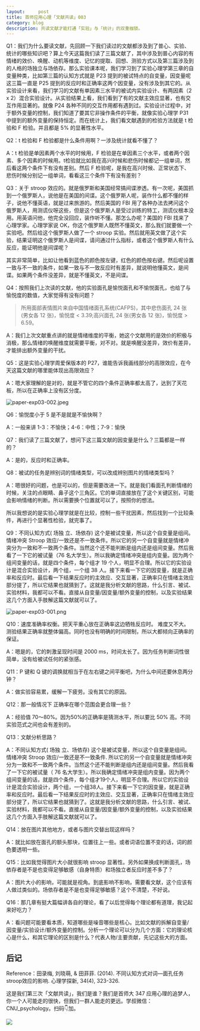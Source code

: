 ```yaml
---
layout:     post
title: 首师应用心理「文献共读」003
category: blog
description: 共读文献才能打通「实验」与「统计」的双重枷锁。
---
```


Q1：我们为什么要读文献，先回顾一下我们读过的文献都涉及到了普心、实验、统计的哪些知识吧？算上今天这篇我们读了三篇文献了，其中涉及到普心内容的有情绪的效价、唤醒、动机等维度、记忆的提取、回想、测验方式以及第三篇涉及到的人格的场独立与场依存。那么实验课本呢，我们学习到了实验心理学第三章的自变量种类，比如第三篇的认知方式就是 P23 提到的被试特点的自变量，因变量呢这三篇一直是 P25 提到的反应时和正确率这两个因变量，没有涉及到其它的。从实验设计来看，我们学习的文献有单因素三水平的被试内实验设计、有两因素（2 x 2）混合实验设计。从实验结果上看，我们看到了有的文献主效应显著，也有交互作用显著的。就像 P24 各种不同的交互作用都有遇到过。实验设计过程中，对于额外变量的控制，我们知道了要其它非操作条件的平衡，就像实验心理学 P31 中提到的额外变量的保持恒定。而在统计上，我们看文献遇到的检验方法就是 t 检验和 F 检验。并且都是 5% 的显著性水平。

Q2：t 检验和 F 检验都是什么条件用啊？一涉及统计就看不懂了？

A：t 检验是单因素两个水平的时候用，F 检验是在单因素三个水平，或者两个因素、多个因素的时候用。t检验就比如我在高兴时候和悲伤时候都记一组单词，然后看这两个条件下有没有差别。然后 F 检验呢，是我在高兴时候、正常状态下、悲伤时候分别记一组单词，看看这三个条件下有没有差别？

Q3：关于 stroop 效应的。就是俄罗斯和美国经常搞间谍渗透。有一次呢，美国抓到一个俄罗斯人，说他是在美国的间谍。这个俄罗斯人呢，装作什么都不懂的样子，说他不懂英语，就是过来旅游的。然后美国的 FBI 用了各种办法去拷问这个俄罗斯人，用测谎仪呀这些，但是这个俄罗斯人是受过训练的特工，测谎仪根本没用。用英语问他，他完全没回应，装作听不懂。那怎么办呢？美国的 FBI 找来了心理学家。心理学家说 OK，你这个俄罗斯人既然不懂英文，那么我们就要做一个实验吧。然后给这个俄罗斯人做了一个 stroop 实验。然后就用英文做了这个实验，结果证明这个俄罗斯人是间谍，请问通过什么指标，或者这个俄罗斯人有什么反应，能证明他是间谍呢？

其实非常简单，比如让他看到蓝色的颜色按左键，红色的颜色按右键。然后呢设置一致与不一致的条件，如果一致与不一致反应时有差异，就说明他懂英文，是间谍。如果两个条件没差异，就是不懂英文，不是间谍。

Q4：按照我们上次读的文献，他的实验面孔是愉悦面孔和不愉悦面孔，也给了与愉悦度的数值，大家觉得有没有问题？

> 所用面部表情图片来自中国情绪面孔系统(CAFPS)，其中悲伤面孔 24 张(男女各 12 张)，愉悦度 < 3.39;高兴面孔 24 张(男女各 12 张)，愉悦度 > 6.59。

A：我们上次文献重点讲的就是情绪维度的平衡，她这个文献用的是效价的积极与消极，那么情绪的唤醒维度就需要平衡，对不对。就是唤醒没差异，效价有差异，才能排出额外变量的干扰。

Q5：这是实验心理学周爱保版本的 P27，谁能告诉我画线部分的高限效应，在今天这篇文献的哪里能体现出高限效应？

A：嗯大家理解的是对的，就是不管它的四个条件正确率都太高了，达到了天花板，所以在正确率上没有区分度。

![paper-exp03-002.jpeg](https://cnu347-1257355643.cos.ap-beijing.myqcloud.com/CNU347/WechatIMG1325.jpeg)

Q6：愉悦度小于 5 是不是就是不愉快啊？

A：一般来讲 1-3：不愉快；4-6：中性；7-9：愉快

Q7：我们读了三篇文献了，想问下这三篇文献的因变量是什么？三篇都是一样的？

A：是的，反应时和正确率。

Q8：被试的任务是辨别词的情绪类型，可以改成辨别图片的情绪类型吗？

A：嗯很好的问题，也是可以的，但是需要改进一下。就是我们看面孔判断情绪的时候，关注的点眼睛、鼻子这个三角区。它的单词直接放在了这个关键区别，可能会影响情绪的判断。所以需要换个位置就可以了，按照你的想法。

所以我想说的是实验心理学就是在比较，控制一些干扰因素，然后找到一个比较条件，再进行个显著性检验，就完事了。

Q9：不同认知方式( 场独 立、场依存)  这个是被试变量，所以这个自变量是组间。情绪冲突 Stroop 效应/一致还是不一致条件。所以它的另一个自变量就是情绪冲突分为一致和不一致两个条件。当然这个还不能判断是组内还是组间变量。然后我看了一下它的被试量（76 名大学生）。所以我确定情绪冲突是组内变量。因为两个组间变量的话，就是四个条件，每个组才 19 个人，明显不合理。所以它的实验设计是混合实验设计，两个组，一个组 38 人。接下来看一下它的因变量，就是正确率和反应时。最后看一下结果反应时的主效应、交互显著，正确率只在情绪主效应部分提了，所以它结果也就猜到了。这就是我分析文献的思路，什么引言、被试、实验材料，我都可以不看。直接从自变量/因变量/额外变量的控制，以及实验结果这几个方面入手肢解这篇文献就可以了。

![paper-exp03-001.png](https://cnu347-1257355643.cos.ap-beijing.myqcloud.com/CNU347/Screen%20Shot%202019-06-07%20at%208.22.43%20PM.png)

Q10：速度准确率权衡。把天平重心放在正确率这边牺牲反应时。 难度又不大。 测验结果正确率就整体偏高。同时也没有明确的时间限制，所以大都倾向正确率的保证。

A：嗯是的，它的刺激呈现时间是 2000 ms，时间太长了。因为任务判断词性很简单，没有给被试任何的紧张感。

Q11：P 键和 Q 键的调换就相当于在左右键之间平衡吧，为什么中间还要休息两分钟？

A：做实验容易累，缓解一下疲劳。没有其它的原因。

Q12：那一般情况下 正确率在哪个范围会更合理一些？

A：经验值 70～80%。因为50%的正确率是猜测水平，所以要比 50% 高。不同实验范式之间也会有差别的。

Q13：文献分析思路？

A：不同认知方式( 场独 立、场依存)  这个是被试变量，所以这个自变量是组间。情绪冲突 Stroop 效应/一致还是不一致条件.  所以它的另一个自变量就是情绪冲突分为一致和不一致两个条件。当然这个还不能判断是组内还是组间变量。然后我看了一下它的被试量（ 76 名大学生）。所以我确定情绪冲突是组内变量。因为两个组间变量的话，就是四个条件，每个组才19个人，明显不合理。所以它的实验设计是混合实验设计，两个组，一个组38人。接下来看一下它的因变量，就是正确率和反应时。最后看一下结果反应时的主效应、交互显著，正确率只在情绪主效应部分提了，所以它结果也就猜到了。这就是我分析文献的思路，什么引言、被试、实验材料，我都可以不看。直接从自变量/因变量/额外变量的控制，以及实验结果这几个方面入手肢解这篇文献就可以了。

Q14：放在图片其他地方，或者与图片交替出现这样吗？

A：就比如放在面孔的额头那块，位置往上一些。或者词语位置不变的话，词的颜色要透明一些。

Q15：比如我觉得图片大小就很影响 stroop 显著性。另外如果换成判断面孔，场依存者是不是也变得足够敏感（自身特质）和场独立者反应时差不多了？

A：图片大小的影响，可能就是视角。到底影响不影响，需要看文献，这个应该有人做过类似的。场依存者是不是也变得足够敏感？这个不清楚，不好说。

Q16：那几章有挺大篇幅讲各自的理论，看了以后觉得每个理论都有道理，我记起来好吃力？

A：看问题可能要看本质，知道哪些是噪音哪些是核心。比如文献的拆解自变量/因变量/实验设计/额外变量的控制。分析一个理论可以分为几个方面：它的理论核心是什么，和其它理论的区别是什么？代表人物/主要贡献，先记这些大的方面。

## 后记

Reference：田录梅, 刘晓萌, & 田菲菲. (2014). 不同认知方式对词—面孔任务stroop效应的影响. 心理学探新, 34(4), 323-326.

这是我们第三次「文献共读」，我们是谁？我们是首师大 347 应用心理的追梦人，你一个人可能走的很快，但我们一群人能走的更远。学叔微信：CNU_psychology。扫码👇加。

![](https://image.cnu347.com/wechat_cnuPsychology.jpg)



